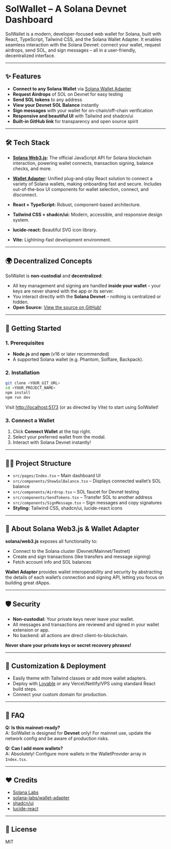 
# SolWallet – A Solana Devnet Dashboard

SolWallet is a modern, developer-focused web wallet for Solana, built with React, TypeScript, Tailwind CSS, and the Solana Wallet Adapter. It enables seamless interaction with the Solana Devnet: connect your wallet, request airdrops, send SOL, and sign messages – all in a user-friendly, decentralized interface.

---

## ✨ Features

- **Connect to any Solana Wallet** via [Solana Wallet Adapter](https://github.com/solana-labs/wallet-adapter)
- **Request Airdrops** of SOL on Devnet for easy testing
- **Send SOL tokens** to any address
- **View your Devnet SOL Balance** instantly
- **Sign messages** with your wallet for on-chain/off-chain verification
- **Responsive and beautiful UI** with Tailwind and shadcn/ui
- **Built-in GitHub link** for transparency and open source spirit

---

## 🛠️ Tech Stack

- **[Solana Web3.js](https://solana-labs.github.io/solana-web3.js/):**
  The official JavaScript API for Solana blockchain interaction, powering wallet connects, transaction signing, balance checks, and more.

- **[Wallet Adapter](https://github.com/solana-labs/wallet-adapter):**
  Unified plug-and-play React solution to connect a variety of Solana wallets, making onboarding fast and secure. Includes out-of-the-box UI components for wallet selection, connect, and disconnect.

- **React + TypeScript:** Robust, component-based architecture.
- **Tailwind CSS + shadcn/ui:** Modern, accessible, and responsive design system.
- **lucide-react:** Beautiful SVG icon library.
- **Vite:** Lightning-fast development environment.

---

## 🌍 Decentralized Concepts

SolWallet is **non-custodial** and **decentralized**:

- All key management and signing are handled **inside your wallet** – your keys are never shared with the app or its server.
- You interact directly with the **Solana Devnet** – nothing is centralized or hidden.
- **Open Source:** [View the source on GitHub!](https://github.com/your-source-code-repository)

---

## 🚀 Getting Started

### 1. Prerequisites

- **Node.js** and **npm** (v16 or later recommended)
- A supported Solana wallet (e.g. Phantom, Solflare, Backpack).

### 2. Installation

```bash
git clone <YOUR_GIT_URL>
cd <YOUR_PROJECT_NAME>
npm install
npm run dev
```

Visit [http://localhost:5173](http://localhost:5173) (or as directed by Vite) to start using SolWallet!

### 3. Connect a Wallet

1. Click **Connect Wallet** at the top right.
2. Select your preferred wallet from the modal.
3. Interact with Solana Devnet instantly!

---

## 🧑‍💻 Project Structure

- `src/pages/Index.tsx` – Main dashboard UI
- `src/components/ShowSolBalance.tsx` – Displays connected wallet’s SOL balance
- `src/components/Airdrop.tsx` – SOL faucet for Devnet testing
- `src/components/SendTokens.tsx` – Transfer SOL to another address
- `src/components/SignMessage.tsx` – Sign messages and copy signatures
- **Styling:** Tailwind CSS, shadcn/ui, lucide-react icons

---

## 🔐 About Solana Web3.js & Wallet Adapter

**solana/web3.js** exposes all functionality to:

- Connect to the Solana cluster (Devnet/Mainnet/Testnet)
- Create and sign transactions (like transfers and message signing)
- Fetch account info and SOL balances

**Wallet Adapter** provides wallet interoperability and security by abstracting the details of each wallet’s connection and signing API, letting you focus on building great dApps.

---

## 🛡️ Security

- **Non-custodial:** Your private keys never leave your wallet.
- All messages and transactions are reviewed and signed in your wallet extension or app.
- No backend: all actions are direct client-to-blockchain.

**Never share your private keys or secret recovery phrases!**

---

## 📝 Customization & Deployment

- Easily theme with Tailwind classes or add more wallet adapters.
- Deploy with [Lovable](https://lovable.dev) or any Vercel/Netlify/VPS using standard React build steps.
- Connect your custom domain for production.

---

## 🙋 FAQ

**Q: Is this mainnet-ready?**  
A: SolWallet is designed for **Devnet** only! For mainnet use, update the network config and be aware of production risks.

**Q: Can I add more wallets?**  
A: Absolutely! Configure more wallets in the WalletProvider array in `Index.tsx`.

---

## ❤️ Credits

- [Solana Labs](https://solana.com/)
- [solana-labs/wallet-adapter](https://github.com/solana-labs/wallet-adapter)
- [shadcn/ui](https://ui.shadcn.com/)
- [lucide-react](https://lucide.dev/)

---

## 📄 License

MIT

